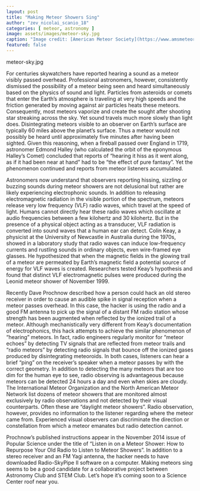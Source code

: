 ```yaml
---
layout: post
title: "Making Meteor Showers Sing"
author: "zev_nicolai_scanio_18"
categories: [ meteor, astronomy ]
image: assets/images/meteor-sky.jpg
caption: "Image credit: [American Meteor Society](https://www.amsmeteors.org/2018/09/meteor-activity-outlook-for-september-15-21-2018/)"
featured: false
---
```


meteor-sky.jpg

For centuries skywatchers have reported hearing a sound as a meteor visibly passed overhead. Professional astronomers, however, consistently dismissed the possibility of a meteor being seen and heard simultaneously based on the physics of sound and light. Particles from asteroids or comets that enter the Earth’s atmosphere is traveling at very high speeds and the friction generated by moving against air particles heats these meteors. Consequently, most meteors vaporize and create the sought after shooting star streaking across the sky. Yet sound travels much more slowly than light does. Disintegrating meteors visible to an observer on Earth’s surface are typically 60 miles above the planet’s surface. Thus a meteor would not possibly be heard until approximately five minutes after having been sighted. Given this reasoning, when a fireball passed over England in 1719, astronomer Edmond Halley (who calculated the orbit of the eponymous Halley’s Comet) concluded that reports of “hearing it hiss as it went along, as if it had been near at hand” had to be “the effect of pure fantasy”. Yet the phenomenon continued and reports from meteor listeners accumulated.

Astronomers now understand that observers reporting hissing, sizzling or buzzing sounds during meteor showers are not delusional but rather are likely experiencing electrophonic sounds. In addition to releasing electromagnetic radiation in the visible portion of the spectrum, meteors release very low frequency (VLF) radio waves, which travel at the speed of light. Humans cannot directly hear these radio waves which oscillate at audio frequencies between a few kilohertz and 30 kilohertz. But in the presence of a physical object acting as a transducer, VLF radiation is converted into sound waves that a human ear can detect. Colin Keay, a physicist at the University of Newcastle in Australia during the 1970s, showed in a laboratory study that radio waves can induce low-frequency currents and rustling sounds in ordinary objects, even wire-framed eye glasses. He hypothesized that when the magnetic fields in the glowing trail of a meteor are permeated by Earth’s magnetic field a potential source of energy for VLF waves is created. Researchers tested Keay’s hypothesis and found that distinct VLF electromagnetic pulses were produced during the Leonid meteor shower of November 1999.

Recently Dave Prochnow described how a person could hack an old stereo receiver in order to cause an audible spike in signal reception when a meteor passes overhead. In this case, the hacker is using the radio and a good FM antenna to pick up the signal of a distant FM radio station whose strength has been augmented when reflected by the ionized trail of a meteor. Although mechanistically very different from Keay’s documentation of electrophonics, this hack attempts to achieve the similar phenomenon of “hearing” meteors. In fact, radio engineers regularly monitor for “meteor echoes” by detecting TV signals that are reflected from meteor trails and “radio meteors” by detecting radio signals that bounce off the ionized gases produced by disintegrating meteoroids. In both cases, listeners can hear a brief “ping” on the receiver’s speaker when a meteor passes by with the correct geometry. In addition to detecting the many meteors that are too dim for the human eye to see, radio observing is advantageous because meteors can be detected 24 hours a day and even when skies are cloudy. The International Meteor Organization and the North American Meteor Network list dozens of meteor showers that are monitored almost exclusively by radio observations and not detected by their visual counterparts. Often these are “daylight meteor showers”. Radio observation, however, provides no information to the listener regarding where the meteor came from. Experienced visual observers can discriminate the direction or constellation from which a meteor emanates but radio detection cannot.

Prochnow’s published instructions appear in the November 2014 issue of Popular Science under the title of “Listen in on a Meteor Shower: How to Repurpose Your Old Radio to Listen to Meteor Showers”. In addition to a stereo receiver and an FM Yagi antenna, the hacker needs to have downloaded Radio-SkyPipe II software on a computer. Making meteors sing seems to be a good candidate for a collaborative project between Astronomy Club and STEM Club. Let’s hope it’s coming soon to a Science Center roof near you.
